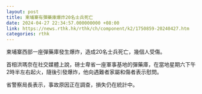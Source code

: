 ```yaml
---
layout: post
title: 柬埔寨有彈藥庫爆炸20名士兵死亡
date: 2024-04-27 22:34:57.000000000 +08:00
link: https://news.rthk.hk/rthk/ch/component/k2/1750859-20240427.htm
categories: rthk
---
```


柬埔寨西部一座彈藥庫發生爆炸，造成20名士兵死亡，幾個人受傷。

首相洪瑪奈在社交媒體上說，磅士卑省一座軍事基地的彈藥庫，在當地星期六下午2時半左右起火，隨後引發爆炸，他向遇難者家屬和傷者表示慰問。

省警察局長表示，事故原因正在調查，損失仍在統計中。
